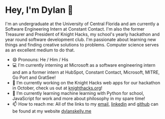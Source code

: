 # Hey, I'm Dylan 👋
I'm an undergraduate at the University of Central Florida and am currently a Software Engineering Intern at Constant Contact. I'm also the former Treasurer and President of Knight Hacks, my school's yearly hackathon and year round software development club. I'm passionate about learning new things and finding creative solutions to problems. Computer science serves as an excellent medium to do that.

- 😄  Pronouns: He / Him / His
- 💻  I'm currently interning at Microsoft as a software engineering intern and am a former intern at HubSpot, Constant Contact, Microsoft, MITRE, Go Port and GratSee! 
- 🔭  I’m currently working on the Knight Hacks web apps for our hackathon in October, check us out at <a href="https://knighthacks.org" rel="noreferrer">knighthacks.org</a>!
- 🌱  I’m currently learning machine learning with Python for school, JavaScript for work and more about philosophy in my spare time! 
- 📫  How to reach me: All of the links to my <a href="mailto:dylanskelly@knights.ucf.edu" rel="noreferrer">email</a>, <a href="https://www.linkedin.com/in/dylan-skelly/" rel="noreferrer">linkedin</a> and <a href="https://github.com/Dylans123" rel="norefferer">github</a> can be found at my website <a href="https://www.dylanskelly.me" rel="noreferrer">dylanskelly.me</a>
